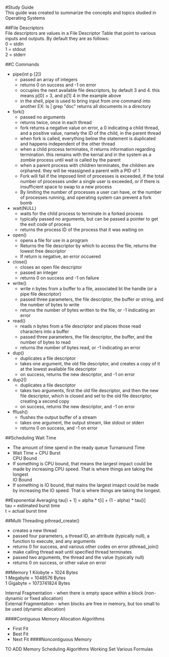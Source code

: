 #Study Guide  
This guide was created to summarize the concepts and topics studied in Operating Systems

##File Descriptors  
File descriptors are values in a File Descriptor Table that point to various inputs and outputs. By default they are as follows:  
0 = stdin  
1 = stdout  
2 = stderr  

##C Commands  
- pipe(int p [2])
  - passed an array of integers
  - returns 0 on success and -1 on error
  - occupies the next available file descriptors, by default 3 and 4. this means p[0] = 3, and p[1] 4 in the example above
  - in the shell, pipe is used to bring input from one command into another EX: ls | grep "doc" returns all documents in a directory
- fork()
  - passed no arguments
  - returns twice, once in each thread
  - fork returns a negative value on error, a 0 indicating a child thread, and a positive value, namely the ID of the child, in the parent thread
  - when fork is called, everything below the statement is duplicated and happens independent of the other thread
  - when a child process terminates, it returns information regarding termination. this remains with the kernal and in the system as a zombie process until wait is called by the parent
  - when a parent process with children terminates, the children are orphaned. they will be reassigned a parent with a PID of 1
  - Fork will fail if the imposed limit of processes is exceeded, if the total number of processes under a single user is exceeded, or if there is insufficient space to swap to a new process
  - By limiting the number of processes a user can have, or the number of processes running, and operating system can prevent a fork bomb
- wait(NULL)
  - waits for the child process to terminate in a forked process
  - typically passed no arguments, but can be passed a pointer to get the exit code of process
  - returns the process ID of the process that it was waiting on
- open()
  - opens a file for use in a program
  - Returns the file descriptor by which to access the file, returns the lowest free descriptor
  - If return is negative, an error occuered
- close()
  - closes an open file descriptor
  - passed an integer
  - returns 0 on success and -1 on failure 
- write()
  - write n bytes from a buffer to a file, associated bt the handle (or a pipe file descriptor)
  - passed three parameters, the file descriptor, the buffer or string, and the number of bytes to write
  - returns the number of bytes written to the file, or -1 indicating an error
- read()
  - reads n bytes from a file descriptor and places those read characters into a buffer
  - passed three parameters, the file descriptor, the buffer, and the number of bytes to read
  - returns the number of bytes read, or -1 indicating an error
- dup()
  - duplicates a file descriptor
  - takes one argument, the old file descriptor, and creates a copy of it at the lowest available file descriptor
  - on success, returns the new descriptor, and -1 on error
- dup2() 
  - duplicates a file descriptor
  - takes two arguments, first the old file descriptor, and then the new file descriptor, which is closed and set to the old file descriptor, creating a second copy
  - on success, returns the new descriptor, and -1 on error
- fflush()
  - flushes the output buffer of a stream
  - takes one argument, the output stream, like stdout or stderr
  - returns 0 on success, and -1 on error

##Scheduling
Wait Time  
- The amount of time spend in the ready queue
Turnaround Time  
- Wait Time + CPU Burst  
CPU Bound
- If something is CPU bound, that means the largest impact could be made by increasing CPU speed. That is where things are taking the longest  
IO Bound
- If something is IO bound, that mains the largest imapct could be made by increasing the IO speed. That is where things are taking the longest.

##Exponential Averaging
tau[i + 1] = alpha * t[i] + (1 - alpha) * tau[i]  
tau = estimated burst time  
t = actual burst time  

##Multi Threading
pthread_create()  
- creates a new thread
- passed four parameters, a thread ID, an attribute (typically null), a function to execute, and any arguments
- returns 0 for success, and various other codes on error
pthread_join()
- make calling thread wait until specified thread terminates
- passed two arguments, the thread and the value (typically null)
- returns 0 on success, or other value on error

##Memory
1 Kilobyte = 1024 Bytes  
1 Megabyte = 1048576 Bytes  
1 Gigabyte = 1073741824 Bytes  

Internal Fragmentation - when there is empty space within a block (non-dynamic or fixed allocation)  
External Fragmentation - when blocks are free in memory, but too small to be used (dynamic allocation) 

####Contiguous Memory
Allocation Algorithms
- First Fit
- Best Fit
- Next Fit
####Noncontiguous Memory


TO ADD
Memory Scheduling Algorithms
Working Set
Various Formulas 
